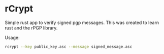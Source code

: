 # rCrypt

Simple rust app to verify signed pgp messages. This was created to learn rust and the rPGP library.

Usage:

```sh
rcrypt --key public_key.asc --message signed_message.asc
```
